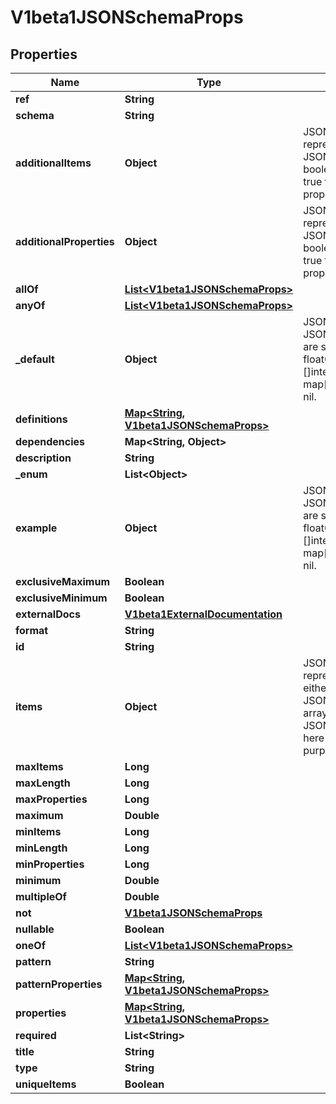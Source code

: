 
# V1beta1JSONSchemaProps

## Properties
Name | Type | Description | Notes
------------ | ------------- | ------------- | -------------
**ref** | **String** |  |  [optional]
**schema** | **String** |  |  [optional]
**additionalItems** | **Object** | JSONSchemaPropsOrBool represents JSONSchemaProps or a boolean value. Defaults to true for the boolean property. |  [optional]
**additionalProperties** | **Object** | JSONSchemaPropsOrBool represents JSONSchemaProps or a boolean value. Defaults to true for the boolean property. |  [optional]
**allOf** | [**List&lt;V1beta1JSONSchemaProps&gt;**](V1beta1JSONSchemaProps.md) |  |  [optional]
**anyOf** | [**List&lt;V1beta1JSONSchemaProps&gt;**](V1beta1JSONSchemaProps.md) |  |  [optional]
**_default** | **Object** | JSON represents any valid JSON value. These types are supported: bool, int64, float64, string, []interface{}, map[string]interface{} and nil. |  [optional]
**definitions** | [**Map&lt;String, V1beta1JSONSchemaProps&gt;**](V1beta1JSONSchemaProps.md) |  |  [optional]
**dependencies** | **Map&lt;String, Object&gt;** |  |  [optional]
**description** | **String** |  |  [optional]
**_enum** | **List&lt;Object&gt;** |  |  [optional]
**example** | **Object** | JSON represents any valid JSON value. These types are supported: bool, int64, float64, string, []interface{}, map[string]interface{} and nil. |  [optional]
**exclusiveMaximum** | **Boolean** |  |  [optional]
**exclusiveMinimum** | **Boolean** |  |  [optional]
**externalDocs** | [**V1beta1ExternalDocumentation**](V1beta1ExternalDocumentation.md) |  |  [optional]
**format** | **String** |  |  [optional]
**id** | **String** |  |  [optional]
**items** | **Object** | JSONSchemaPropsOrArray represents a value that can either be a JSONSchemaProps or an array of JSONSchemaProps. Mainly here for serialization purposes. |  [optional]
**maxItems** | **Long** |  |  [optional]
**maxLength** | **Long** |  |  [optional]
**maxProperties** | **Long** |  |  [optional]
**maximum** | **Double** |  |  [optional]
**minItems** | **Long** |  |  [optional]
**minLength** | **Long** |  |  [optional]
**minProperties** | **Long** |  |  [optional]
**minimum** | **Double** |  |  [optional]
**multipleOf** | **Double** |  |  [optional]
**not** | [**V1beta1JSONSchemaProps**](V1beta1JSONSchemaProps.md) |  |  [optional]
**nullable** | **Boolean** |  |  [optional]
**oneOf** | [**List&lt;V1beta1JSONSchemaProps&gt;**](V1beta1JSONSchemaProps.md) |  |  [optional]
**pattern** | **String** |  |  [optional]
**patternProperties** | [**Map&lt;String, V1beta1JSONSchemaProps&gt;**](V1beta1JSONSchemaProps.md) |  |  [optional]
**properties** | [**Map&lt;String, V1beta1JSONSchemaProps&gt;**](V1beta1JSONSchemaProps.md) |  |  [optional]
**required** | **List&lt;String&gt;** |  |  [optional]
**title** | **String** |  |  [optional]
**type** | **String** |  |  [optional]
**uniqueItems** | **Boolean** |  |  [optional]



